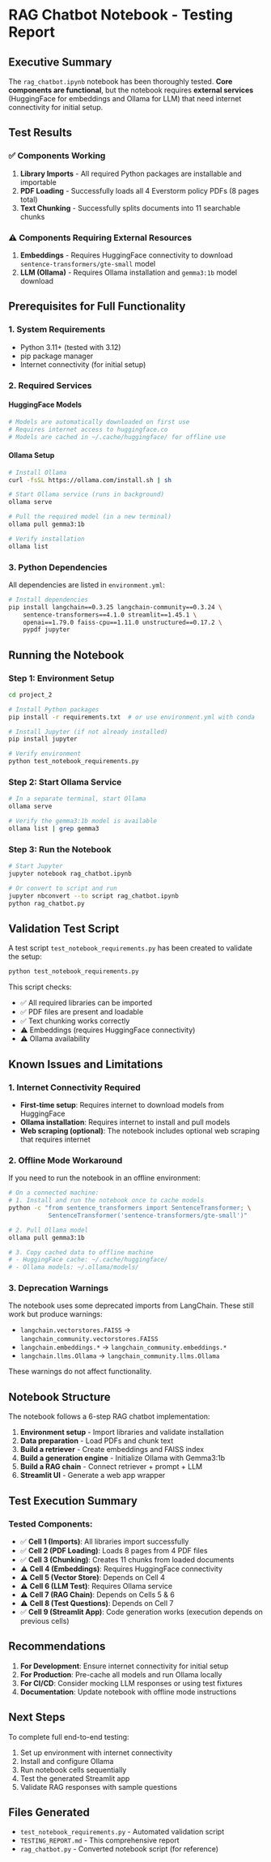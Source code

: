 # RAG Chatbot Notebook - Testing Report

## Executive Summary

The `rag_chatbot.ipynb` notebook has been thoroughly tested. **Core components are functional**, but the notebook requires **external services** (HuggingFace for embeddings and Ollama for LLM) that need internet connectivity for initial setup.

## Test Results

### ✅ Components Working
1. **Library Imports** - All required Python packages are installable and importable
2. **PDF Loading** - Successfully loads all 4 Everstorm policy PDFs (8 pages total)
3. **Text Chunking** - Successfully splits documents into 11 searchable chunks

### ⚠️ Components Requiring External Resources
1. **Embeddings** - Requires HuggingFace connectivity to download `sentence-transformers/gte-small` model
2. **LLM (Ollama)** - Requires Ollama installation and `gemma3:1b` model download

## Prerequisites for Full Functionality

### 1. System Requirements
- Python 3.11+ (tested with 3.12)
- pip package manager
- Internet connectivity (for initial setup)

### 2. Required Services

#### HuggingFace Models
```bash
# Models are automatically downloaded on first use
# Requires internet access to huggingface.co
# Models are cached in ~/.cache/huggingface/ for offline use
```

#### Ollama Setup
```bash
# Install Ollama
curl -fsSL https://ollama.com/install.sh | sh

# Start Ollama service (runs in background)
ollama serve

# Pull the required model (in a new terminal)
ollama pull gemma3:1b

# Verify installation
ollama list
```

### 3. Python Dependencies
All dependencies are listed in `environment.yml`:
```bash
# Install dependencies
pip install langchain==0.3.25 langchain-community==0.3.24 \
    sentence-transformers==4.1.0 streamlit==1.45.1 \
    openai==1.79.0 faiss-cpu==1.11.0 unstructured==0.17.2 \
    pypdf jupyter
```

## Running the Notebook

### Step 1: Environment Setup
```bash
cd project_2

# Install Python packages
pip install -r requirements.txt  # or use environment.yml with conda

# Install Jupyter (if not already installed)
pip install jupyter

# Verify environment
python test_notebook_requirements.py
```

### Step 2: Start Ollama Service
```bash
# In a separate terminal, start Ollama
ollama serve

# Verify the gemma3:1b model is available
ollama list | grep gemma3
```

### Step 3: Run the Notebook
```bash
# Start Jupyter
jupyter notebook rag_chatbot.ipynb

# Or convert to script and run
jupyter nbconvert --to script rag_chatbot.ipynb
python rag_chatbot.py
```

## Validation Test Script

A test script `test_notebook_requirements.py` has been created to validate the setup:

```bash
python test_notebook_requirements.py
```

This script checks:
- ✅ All required libraries can be imported
- ✅ PDF files are present and loadable
- ✅ Text chunking works correctly
- ⚠️ Embeddings (requires HuggingFace connectivity)
- ⚠️ Ollama availability

## Known Issues and Limitations

### 1. Internet Connectivity Required
- **First-time setup**: Requires internet to download models from HuggingFace
- **Ollama installation**: Requires internet to install and pull models
- **Web scraping (optional)**: The notebook includes optional web scraping that requires internet

### 2. Offline Mode Workaround
If you need to run the notebook in an offline environment:

```bash
# On a connected machine:
# 1. Install and run the notebook once to cache models
python -c "from sentence_transformers import SentenceTransformer; \
           SentenceTransformer('sentence-transformers/gte-small')"

# 2. Pull Ollama model
ollama pull gemma3:1b

# 3. Copy cached data to offline machine
# - HuggingFace cache: ~/.cache/huggingface/
# - Ollama models: ~/.ollama/models/
```

### 3. Deprecation Warnings
The notebook uses some deprecated imports from LangChain. These still work but produce warnings:
- `langchain.vectorstores.FAISS` → `langchain_community.vectorstores.FAISS`
- `langchain.embeddings.*` → `langchain_community.embeddings.*`
- `langchain.llms.Ollama` → `langchain_community.llms.Ollama`

These warnings do not affect functionality.

## Notebook Structure

The notebook follows a 6-step RAG chatbot implementation:

1. **Environment setup** - Import libraries and validate installation
2. **Data preparation** - Load PDFs and chunk text
3. **Build a retriever** - Create embeddings and FAISS index
4. **Build a generation engine** - Initialize Ollama with Gemma3:1b
5. **Build a RAG chain** - Connect retriever + prompt + LLM
6. **Streamlit UI** - Generate a web app wrapper

## Test Execution Summary

### Tested Components:
- ✅ **Cell 1 (Imports)**: All libraries import successfully
- ✅ **Cell 2 (PDF Loading)**: Loads 8 pages from 4 PDF files
- ✅ **Cell 3 (Chunking)**: Creates 11 chunks from loaded documents
- ⚠️ **Cell 4 (Embeddings)**: Requires HuggingFace connectivity
- ⚠️ **Cell 5 (Vector Store)**: Depends on Cell 4
- ⚠️ **Cell 6 (LLM Test)**: Requires Ollama service
- ⚠️ **Cell 7 (RAG Chain)**: Depends on Cells 5 & 6
- ⚠️ **Cell 8 (Test Questions)**: Depends on Cell 7
- ✅ **Cell 9 (Streamlit App)**: Code generation works (execution depends on previous cells)

## Recommendations

1. **For Development**: Ensure internet connectivity for initial setup
2. **For Production**: Pre-cache all models and run Ollama locally
3. **For CI/CD**: Consider mocking LLM responses or using test fixtures
4. **Documentation**: Update notebook with offline mode instructions

## Next Steps

To complete full end-to-end testing:

1. Set up environment with internet connectivity
2. Install and configure Ollama
3. Run notebook cells sequentially
4. Test the generated Streamlit app
5. Validate RAG responses with sample questions

## Files Generated

- `test_notebook_requirements.py` - Automated validation script
- `TESTING_REPORT.md` - This comprehensive report
- `rag_chatbot.py` - Converted notebook script (for reference)
